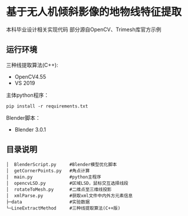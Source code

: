 # 基于无人机倾斜影像的地物线特征提取
本科毕业设计相关实现代码
部分源自OpenCV、Trimesh库官方示例

## 运行环境
三种线提取算法(C++):
- OpenCV4.55
- VS 2019

主体python程序：
```
pip install -r requirements.txt
```

Blender脚本：
- Blender 3.0.1


## 目录说明
```
│  BlenderScript.py 	#Blender模型优化脚本
│  getCornerPoints.py 	#角点计算
│  main.py 				#python主程序
│  opencvLSD.py 		#区域LSD，鼠标交互选择线段
│  rotateToMesh.py 		#二维点至三维线投影
│  xmlParse.py 			#获取xml文件中内外方元素信息
├─data					#实验数据
└─LineExtractMethod 	#三种线提取算法(C++版)
```
